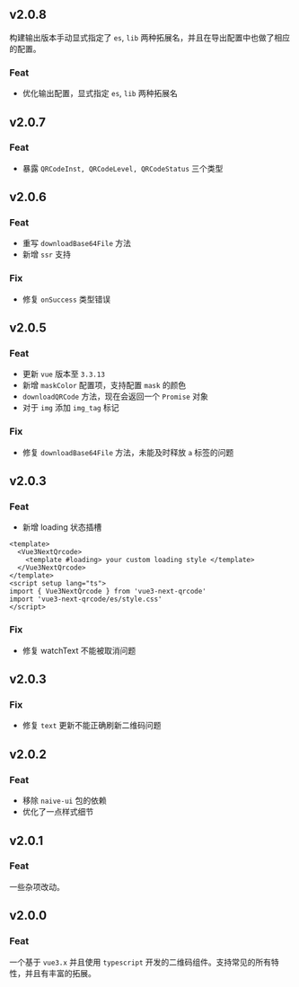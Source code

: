 ## v2.0.8

构建输出版本手动显式指定了 `es`, `lib` 两种拓展名，并且在导出配置中也做了相应的配置。

### Feat

- 优化输出配置，显式指定 `es`, `lib` 两种拓展名

## v2.0.7

### Feat

- 暴露 `QRCodeInst, QRCodeLevel, QRCodeStatus` 三个类型

## v2.0.6

### Feat

- 重写 `downloadBase64File` 方法
- 新增 `ssr` 支持

### Fix

- 修复 `onSuccess` 类型错误

## v2.0.5

### Feat

- 更新 `vue` 版本至 `3.3.13`
- 新增 `maskColor` 配置项，支持配置 `mask` 的颜色
- `downloadQRCode` 方法，现在会返回一个 `Promise` 对象
- 对于 `img` 添加 `img_tag` 标记

### Fix

- 修复 `downloadBase64File` 方法，未能及时释放 `a` 标签的问题

## v2.0.3

### Feat

- 新增 loading 状态插槽

```vue
<template>
  <Vue3NextQrcode>
    <template #loading> your custom loading style </template>
  </Vue3NextQrcode>
</template>
<script setup lang="ts">
import { Vue3NextQrcode } from 'vue3-next-qrcode'
import 'vue3-next-qrcode/es/style.css'
</script>
```

### Fix

- 修复 watchText 不能被取消问题

## v2.0.3

### Fix

- 修复 `text` 更新不能正确刷新二维码问题

## v2.0.2

### Feat

- 移除 `naive-ui` 包的依赖
- 优化了一点样式细节

## v2.0.1

### Feat

一些杂项改动。

## v2.0.0

### Feat

一个基于 `vue3.x` 并且使用 `typescript` 开发的二维码组件。支持常见的所有特性，并且有丰富的拓展。
